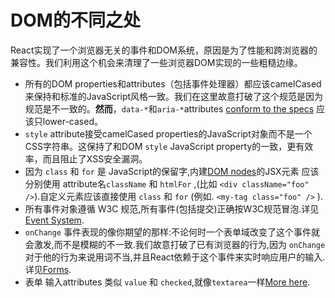 # DOM的不同之处

React实现了一个浏览器无关的事件和DOM系统，原因是为了性能和跨浏览器的兼容性。我们利用这个机会来清理了一些浏览器DOM实现的一些粗糙边缘。

* 所有的DOM properties和attributes（包括事件处理器）都应该camelCased来保持和标准的JavaScript风格一致。我们在这里故意打破了这个规范是因为规范是不一致的。**然而**，`data-*`和`aria-*`attributes [conform to the specs](https://developer.mozilla.org/en-US/docs/Web/HTML/Global_attributes#data-*) 应该只lower-cased。
* `style` attribute接受camelCased properties的JavaScript对象而不是一个CSS字符串。这保持了和DOM `style` JavaScript property的一致，更有效率，而且阻止了XSS安全漏洞。
* 因为 `class` 和 `for` 是 JavaScript的保留字,内建[DOM nodes](http://javascript.info/tutorial/dom-nodes)的JSX元素  应该分别使用 attribute名`className` 和 `htmlFor` ,(比如 `<div className="foo" />`).自定义元素应该直接使用 `class` 和 `for` (例如. `<my-tag class="foo" />` ).
* 所有事件对象遵循 W3C 规范,所有事件(包括提交)正确按W3C规范冒泡.详见[Event System](ref-05-events.md).
* `onChange` 事件表现的像你期望的那样:不论何时一个表单域改变了这个事件就会激发,而不是模糊的不一致.我们故意打破了已有浏览器的行为,因为 `onChange` 对于他的行为来说用词不当,并且React依赖于这个事件来实时响应用户的输入.详见[Forms](07-forms.md).
* 表单 输入attributes 类似 `value` 和 `checked`,就像`textarea`一样[More here](07-forms.md).
